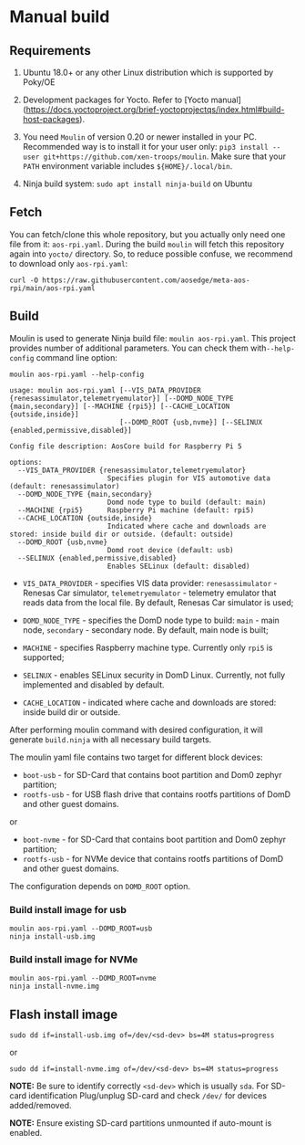 # Manual build

## Requirements

1. Ubuntu 18.0+ or any other Linux distribution which is supported by Poky/OE

2. Development packages for Yocto. Refer to [Yocto manual]
   (<https://docs.yoctoproject.org/brief-yoctoprojectqs/index.html#build-host-packages>).

3. You need `Moulin` of version 0.20 or newer installed in your PC. Recommended way is to install it for your user only:
   `pip3 install --user git+https://github.com/xen-troops/moulin`. Make sure that your `PATH` environment variable
    includes `${HOME}/.local/bin`.

4. Ninja build system: `sudo apt install ninja-build` on Ubuntu

## Fetch

You can fetch/clone this whole repository, but you actually only need one file from it: `aos-rpi.yaml`.
During the build `moulin` will fetch this repository again into `yocto/` directory. So, to reduce possible confuse,
we recommend to download only `aos-rpi.yaml`:

```console
curl -O https://raw.githubusercontent.com/aosedge/meta-aos-rpi/main/aos-rpi.yaml
```

## Build

Moulin is used to generate Ninja build file: `moulin aos-rpi.yaml`. This project provides number of additional
parameters. You can check them with`--help-config` command line option:

```console
moulin aos-rpi.yaml --help-config

usage: moulin aos-rpi.yaml [--VIS_DATA_PROVIDER {renesassimulator,telemetryemulator}] [--DOMD_NODE_TYPE {main,secondary}] [--MACHINE {rpi5}] [--CACHE_LOCATION {outside,inside}]
                           [--DOMD_ROOT {usb,nvme}] [--SELINUX {enabled,permissive,disabled}]

Config file description: AosCore build for Raspberry Pi 5

options:
  --VIS_DATA_PROVIDER {renesassimulator,telemetryemulator}
                        Specifies plugin for VIS automotive data (default: renesassimulator)
  --DOMD_NODE_TYPE {main,secondary}
                        Domd node type to build (default: main)
  --MACHINE {rpi5}      Raspberry Pi machine (default: rpi5)
  --CACHE_LOCATION {outside,inside}
                        Indicated where cache and downloads are stored: inside build dir or outside. (default: outside)
  --DOMD_ROOT {usb,nvme}
                        Domd root device (default: usb)
  --SELINUX {enabled,permissive,disabled}
                        Enables SELinux (default: disabled)
```

* `VIS_DATA_PROVIDER` - specifies VIS data provider: `renesassimulator` - Renesas Car simulator, `telemetryemulator` -
telemetry emulator that reads data from the local file. By default, Renesas Car simulator is used;

* `DOMD_NODE_TYPE` - specifies the DomD node type to build: `main` - main node, `secondary` - secondary node. By default,
main node is built;

* `MACHINE` - specifies Raspberry machine type. Currently only `rpi5` is supported;

* `SELINUX` - enables SELinux security in DomD Linux. Currently, not fully implemented and disabled by default.

* `CACHE_LOCATION` - indicated where cache and downloads are stored: inside build dir or outside.

After performing moulin command with desired configuration, it will generate `build.ninja` with all necessary build
targets.

The moulin yaml file contains two target for different block devices:

* `boot-usb` - for SD-Card that contains boot partition and Dom0 zephyr partition;
* `rootfs-usb` - for USB flash drive  that contains rootfs partitions of DomD and other guest domains.

or

* `boot-nvme` - for SD-Card that contains boot partition and Dom0 zephyr partition;
* `rootfs-usb` - for NVMe device that contains rootfs partitions of DomD and other guest domains.

The configuration depends on `DOMD_ROOT` option.

### Build install image for usb

```console
moulin aos-rpi.yaml --DOMD_ROOT=usb
ninja install-usb.img
```

### Build install image for NVMe

```console
moulin aos-rpi.yaml --DOMD_ROOT=nvme
ninja install-nvme.img
```

## Flash install image

```console
sudo dd if=install-usb.img of=/dev/<sd-dev> bs=4M status=progress
```

or

```console
sudo dd if=install-nvme.img of=/dev/<sd-dev> bs=4M status=progress
```

**NOTE:** Be sure to identify correctly `<sd-dev>` which is usually `sda`. For SD-card identification
Plug/unplug SD-card and check `/dev/` for devices added/removed.

**NOTE:** Ensure existing SD-card partitions unmounted if auto-mount is enabled.
